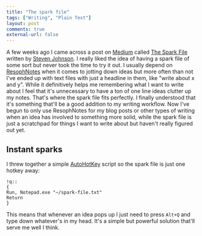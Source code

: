 ```yaml
---
title: "The spark file"
tags: ["Writing", "Plain Text"]
layout: post
comments: true
external-url: false
---
```


A few weeks ago I came across a post on [Medium](https://medium.com/) called [The Spark File](https://medium.com/the-writers-room/8d6e7df7ae58) written by [Steven Johnson](https://medium.com/@stevenbjohnson). I really liked the idea of having a spark file of some sort but never took the time to try it out. I usually depend on [ResophNotes](http://resoph.com/ResophNotes/Welcome.html) when it comes to jotting down ideas but more often than not I've ended up with text files with just a headline in them, like "write about x and y". While it definitively helps me remembering what I want to write about I feel that it's unnecessary to have a ton of one line ideas clutter up my notes. That's where the spark file fits perfectly. I finally understood that it's something that'll be a good addition to my writing workflow. Now I've begun to only use ResophNotes for my blog posts or other types of writing when an idea has involved to something more solid, while the spark file is just a scratchpad for things I want to write about but haven't really figured out yet.

## Instant sparks

I threw together a simple [AutoHotKey](http://www.autohotkey.com/) script so the spark file is just one hotkey away:

	!q::
	{
	Run, Notepad.exe "~/spark-file.txt"
	Return
	}

This means that whenever an idea pops up I just need to press `Alt+Q` and type down whatever's in my head. It's a simple but powerful solution that'll serve me well I think.
